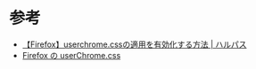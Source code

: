 # 参考
- [【Firefox】userchrome.cssの適用を有効化する方法 | ハルパス](https://blog.halpas.com/archives/16339)
- [Firefox の userChrome.css](https://bayashi.net/diary/2020/1017)
